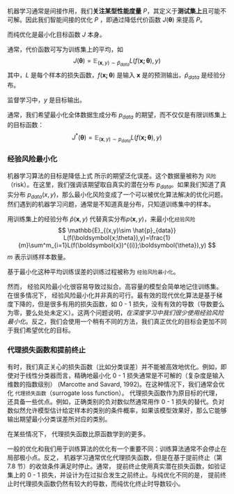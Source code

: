 机器学习通常是间接作用，我们**关注某型性能度量** $P$，其定义于**测试集上**且可能不可解。因此我们智能间接的优化 $P$ ，即通过降低代价函数 $J(\boldsymbol{\theta})$ 来提高 $P$。

而纯优化是最小化目标函数 $J$ 本身。

通常，代价函数可写为训练集上的平均，如
$$
J(\boldsymbol{\theta}) = \mathbb{E}_{(\boldsymbol{x},y)\sim \hat{p}_{data}} L(f(\boldsymbol{x;\theta}),y)
$$
其中，$L$ 是每个样本的损失函数，$f(\boldsymbol{x;\theta})$ 是输入 $\boldsymbol{x}$ 是的预测输出，$\hat{p}_{data}$ 是经验分布。

监督学习中，$y$ 是目标输出。

通常，我们希望最小化全体数据生成分布 ${p}_{data}$ 的期望，而不仅仅是有限训练集上的目标函数：
$$
J^*(\boldsymbol{\theta}) = \mathbb{E}_{(\boldsymbol{x},y)\sim {p}_{data}} L(f(\boldsymbol{x;\theta}),y)
$$

### 经验风险最小化
机器学习算法的目标是降低上式 所示的期望泛化误差。这个数据量被称为 `风险`（risk）。在这里，我们强调该期望取自真实的潜在分布 $p_{data}$。如果我们知道了真实分布 $p_{data}(x,y)$，那么最小化风险变成了一个可以被优化算法解决的优化问题。然们遇到的机器学习问题，通常是不知道真是分布，只知道训练集中的样本。

用训练集上的经验分布 $\hat{p}(\boldsymbol{x},y)$  代替真实分布$p(\boldsymbol{x},y)$，来最小化`经验风险`
$$
\mathbb{E}_{(x,y)\sim \hat{p}_{data}} L(f(\boldsymbol{x;\theta}),y)=\frac{1}{m}\sum^m_{i=1}L(f(\boldsymbol{x})^{(i)};\boldsymbol{\theta}),y)
$$
$m$ 表示训练样本数量。

基于最小化这种平均训练误差的训练过程被称为 `经验风险最小化`。

然而， 经验风险最小化很容易导致过拟合。高容量的模型会简单地记住训练集。在很多情况下， 经验风险最小化并非真的可行。最有效的现代优化算法是基于梯度下降的，但是很多有用的损失函数，如 0 - 1 损失，没有有效的导数（导数要么为零，要么处处未定义）。这两个问题说明，*在深度学习中我们很少使用经验风险最小化*。反之，我们会使用一个稍有不同的方法，我们真正优化的目标会更加不同于我们希望优化的目标。  

### 代理损失函数和提前终止

有时，我们真正关心的损失函数（比如分类误差）并不能被高效地优化。例如，即使对于线性分类器而言，精确地最小化 0 - 1 损失通常是不可解的（复杂度是输入维数的指数级别） (Marcotte and Savard, 1992)。在这种情况下，我们通常会优化 `代理损失函数`（surrogate loss function）。 代理损失函数作为原目标的代理，还具备一些优点。例如，正确类别的负对数似然通常用作 0 - 1 损失的替代。负对数似然允许模型估计给定样本的类别的条件概率，如果该模型效果好，那么它能够输出期望最小分类误差所对应的类别。  

在某些情况下， 代理损失函数比原函数学到的更多。

一般的优化和我们用于训练算法的优化有一个重要不同：训练算法通常不会停止在局部极小点。反之， 机器学习通常优化代理损失函数，但是在基于提前终止（第 7.8 节）的收敛条件满足时停止。通常， 提前终止使用真实潜在损失函数，如验证集上的 0 - 1 损失，并设计为在过拟合发生之前终止。与纯优化不同的是， 提前终止时代理损失函数仍然有较大的导数，而纯优化终止时导数较小。 

 